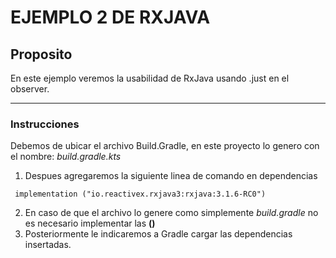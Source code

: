 # EJEMPLO 2 DE RXJAVA

## Proposito 
En este ejemplo veremos la usabilidad de RxJava usando .just en el observer.
___

### Instrucciones
Debemos de ubicar el archivo Build.Gradle, en este proyecto lo genero con el nombre: *build.gradle.kts*
1. Despues agregaremos la siguiente linea de comando en dependencias
~~~
 implementation ("io.reactivex.rxjava3:rxjava:3.1.6-RC0")
~~~
2. En caso de que el archivo lo genere como simplemente *build.gradle* no es necesario implementar las **()**
3. Posteriormente le indicaremos a Gradle cargar las dependencias insertadas.
